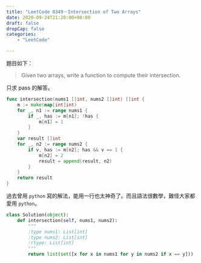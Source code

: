 ```yaml
---
title: "LeetCode 0349－Intersection of Two Arrays"
date: 2020-09-24T21:20:00+08:00
draft: false
dropCap: false
categories:
    - "LeetCode"

---
```


題目如下：

> Given two arrays, write a function to compute their intersection.

<!--more-->

只求 pass 的解答。

```go
func intersection(nums1 []int, nums2 []int) []int {
	m := make(map[int]int)
	for _, n1 := range nums1 {
		if _, has := m[n1]; !has {
			m[n1] = 1
		}
	}
	var result []int
	for _, n2 := range nums2 {
		if v, has := m[n2]; has && v == 1 {
			m[n2] = 2
			result = append(result, n2)
		}
	}
	return result
}
```

過去曾用 `python` 寫的解法，能用一行也太神奇了。而且語法很數學，難怪大家都愛用 `python`。

```python
class Solution(object):
    def intersection(self, nums1, nums2):
        """
        :type nums1: List[int]
        :type nums2: List[int]
        :rtype: List[int]
        """
        return list(set([x for x in nums1 for y in nums2 if x == y]))
```

